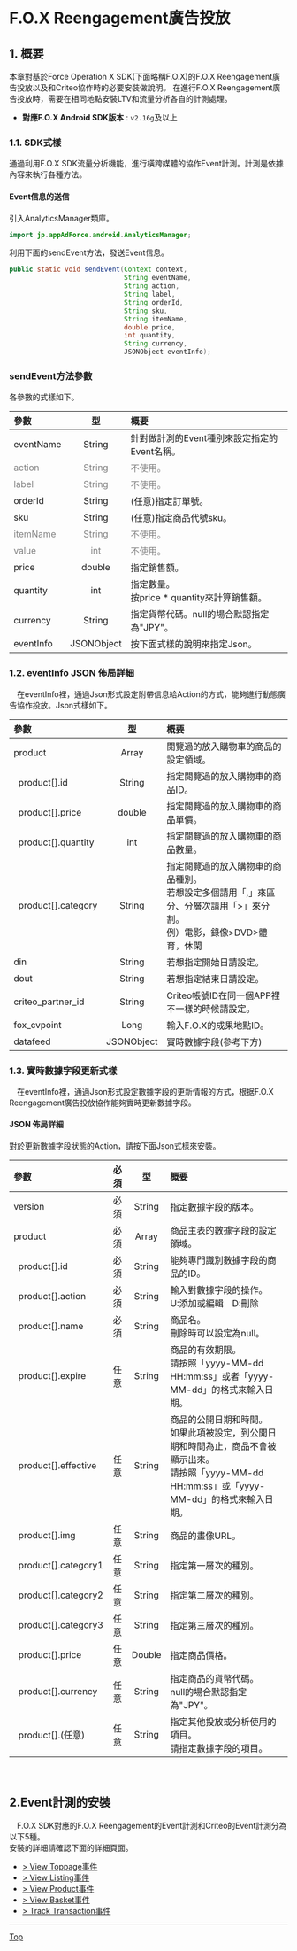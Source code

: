 # F.O.X Reengagement廣告投放

## 1. 概要
本章對基於Force Operation X SDK(下面略稱F.O.X)的F.O.X Reengagement廣告投放以及和Criteo協作時的必要安裝做說明。
在進行F.O.X Reengagement廣告投放時，需要在相同地點安裝LTV和流量分析各自的計測處理。

* **對應F.O.X Android SDK版本** : `v2.16g`及以上

### 1.1.	SDK式樣

通過利用F.O.X SDK流量分析機能，進行橫跨媒體的協作Event計測。計測是依據內容來執行各種方法。

#### Event信息的送信

引入AnalyticsManager類庫。
```java
import jp.appAdForce.android.AnalyticsManager;
```

利用下面的sendEvent方法，發送Event信息。
```java
public static void sendEvent(Context context,
							 String eventName,
							 String action,
							 String label,
							 String orderId,
							 String sku,
							 String itemName,
							 double price,
							 int quantity,
							 String currency,
							 JSONObject eventInfo);
```

### sendEvent方法參數

各參數的式樣如下。

| 參數 | 型 | 概要 |
|:----------|:-----------:|:------------|
|eventName|String|針對做計測的Event種別來設定指定的Event名稱。|
|<span style="color:grey">action|<span style="color:grey">String|<span style="color:grey">不使用。 |
|<span style="color:grey">label	|<span style="color:grey">String|<span style="color:grey">不使用。|
|orderId|String|(任意)指定訂單號。|
|sku	|String|(任意)指定商品代號sku。|
|<span style="color:grey">itemName|<span style="color:grey">String|<span style="color:grey">不使用。|
|<span style="color:grey">value|<span style="color:grey">int|<span style="color:grey">不使用。|
|price|double|	指定銷售額。|
|quantity|int|	指定數量。<br>按price * quantity來計算銷售額。|
|currency|String|指定貨幣代碼。null的場合默認指定為"JPY"。|
|eventInfo|JSONObject|按下面式樣的說明來指定Json。|

### 1.2. eventInfo JSON 佈局詳細
　在eventInfo裡，通過Json形式設定附帶信息給Action的方式，能夠進行動態廣告協作投放。Json式樣如下。

| 參數 | 型 | 概要 |
|:----------|:-----------:|:------------|
|product|Array|閱覽過的放入購物車的商品的設定領域。|
|&nbsp;&nbsp;product[].id|String|指定閱覽過的放入購物車的商品ID。|
|&nbsp;&nbsp;product[].price|double|指定閱覽過的放入購物車的商品單價。|
|&nbsp;&nbsp;product[].quantity|int|指定閱覽過的放入購物車的商品數量。|
|&nbsp;&nbsp;product[].category|String|指定閱覽過的放入購物車的商品種別。<br>若想設定多個請用「,」來區分、分層次請用「>」來分割。<br>例）電影，錄像>DVD>體育，休閑|
|din|String|若想指定開始日請設定。|
|dout|String|若想指定結束日請設定。|
|criteo_partner_id|String|Criteo帳號ID在同一個APP裡不一樣的時候請設定。|
|fox_cvpoint|Long|輸入F.O.X的成果地點ID。|
|datafeed|JSONObject|實時數據字段(參考下方)|

### 1.3. 實時數據字段更新式樣
　在eventInfo裡，通過Json形式設定數據字段的更新情報的方式，根据F.O.X Reengagement廣告投放協作能夠實時更新數據字段。

#### JSON 佈局詳細

對於更新數據字段狀態的Action，請按下面Json式樣來安裝。

| 參數 |必須|型 | 概要 |
|:----------|:-------:|:----:|:------------|
|version|必須|String|指定數據字段的版本。|
|product|必須|Array|商品主表的數據字段的設定領域。|
|&nbsp;&nbsp;product[].id|必須|String|能夠專門識別數據字段的商品的ID。|
|&nbsp;&nbsp;product[].action|必須|String|輸入對數據字段的操作。<br>U:添加或編輯　D:刪除|
|&nbsp;&nbsp;product[].name|必須|String|商品名。<br>刪除時可以設定為null。|
|&nbsp;&nbsp;product[].expire|任意|String|商品的有效期限。<br>請按照「yyyy-MM-dd HH:mm:ss」或者「yyyy-MM-dd」的格式來輸入日期。|
|&nbsp;&nbsp;product[].effective|任意|String|商品的公開日期和時間。<br>如果此項被設定，到公開日期和時間為止，商品不會被顯示出來。<br>請按照「yyyy-MM-dd HH:mm:ss」或「yyyy-MM-dd」的格式來輸入日期。|
|&nbsp;&nbsp;product[].img|任意|String|商品的畫像URL。|
|&nbsp;&nbsp;product[].category1|任意|String|指定第一層次的種別。|
|&nbsp;&nbsp;product[].category2|任意|String|指定第二層次的種別。|
|&nbsp;&nbsp;product[].category3|任意|String|指定第三層次的種別。|
|&nbsp;&nbsp;product[].price|任意|Double|指定商品價格。|
|&nbsp;&nbsp;product[].currency|任意|String|指定商品的貨幣代碼。<br>null的場合默認指定為"JPY"。|
|&nbsp;&nbsp;product[].(任意)|任意|String|指定其他投放或分析使用的項目。<br>請指定數據字段的項目。|

　　　　
## 2.Event計測的安裝
　F.O.X SDK對應的F.O.X Reengagement的Event計測和Criteo的Event計測分為以下5種。<br>安裝的詳細請確認下面的詳細頁面。

* [> View Toppage事件](./ViewToppageEvent.md)
* [> View Listing事件](./ViewListingEvent.md)
* [> View Product事件](./ViewProductEvent.md)
* [> View Basket事件](./ViewBasketEvent.md)
* [> Track Transaction事件](./ViewTransactionEvent.md)


---
[Top](/lang/zh-tw/README.md)
